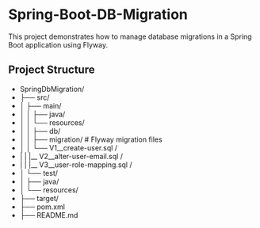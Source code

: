# Spring-Boot-DB-Migration

This project demonstrates how to manage database migrations in a Spring Boot application using Flyway.

## Project Structure

- SpringDbMigration/
- ├── src/
- │ ├── main/
- │ │ ├── java/
- │ │ └── resources/
- │ │    ├── db/
- │ │       ├── migration/ # Flyway migration files
- │ │          └── V1__create-user.sql / 
- | |          |__ V2__alter-user-email.sql /
- | |          |__ V3__user-role-mapping.sql /
- │ └── test/
- │ ├── java/
- │ └── resources/
- ├── target/
- ├── pom.xml
- ├── README.md
